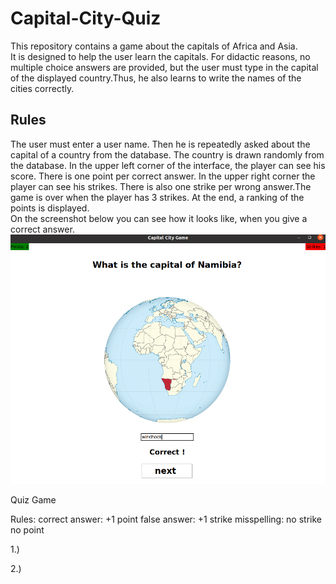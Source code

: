 # Capital-City-Quiz
This repository contains a game about the capitals of Africa and Asia.  
It is designed to help the user learn the capitals. For didactic reasons, no multiple choice answers are provided, but the user must type in the capital of the displayed country.Thus, he also learns to write the names of the cities correctly.

## Rules
The user must enter a user name. Then he is repeatedly asked about the capital of a country from the database. The country is drawn randomly from the database. In the upper left corner of the interface, the player  can see his score. There is one point per correct answer. In the upper right corner the player can see his strikes. There is also one strike per wrong answer.The game is over when the player has 3 strikes. At the end, a ranking of the points is displayed.  
On the screenshot below you can see how it looks like, when you give a correct answer.
![correct](Pictures/correct.png)




Quiz Game


Rules: 
correct answer: +1 point
false answer: +1 strike 
misspelling: no strike no point 

1.) 

2.)
